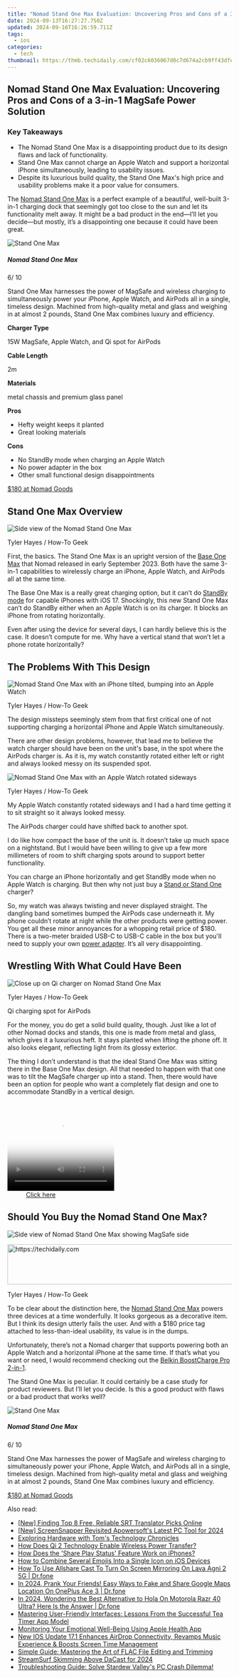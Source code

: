 ```yaml
---
title: "Nomad Stand One Max Evaluation: Uncovering Pros and Cons of a 3-in-1 MagSafe Power Solution"
date: 2024-09-13T16:27:27.750Z
updated: 2024-09-16T16:26:59.711Z
tags:
  - ios
categories:
  - tech
thumbnail: https://thmb.techidaily.com/cf02c6036067d0c7d674a2cb9ff43dfe3d71cfa78a8c6fc30e65d9ade3cf6a56.jpg
---
```


## Nomad Stand One Max Evaluation: Uncovering Pros and Cons of a 3-in-1 MagSafe Power Solution

### Key Takeaways

* The Nomad Stand One Max is a disappointing product due to its design flaws and lack of functionality.
* Stand One Max cannot charge an Apple Watch and support a horizontal iPhone simultaneously, leading to usability issues.
* Despite its luxurious build quality, the Stand One Max's high price and usability problems make it a poor value for consumers.

 The [Nomad Stand One Max](https://shop-links.co/link/?exclusive=1&publisher_slug=itechdaily19598&url=https%3A%2F%2Fwww.anrdoezrs.net%2Flinks%2F3607085%2Ftype%2Fdlg%2Fsid%2FUUhtgUeUpU2001297%2Fhttps%3A%2F%2Fnomadgoods.com%2Fproducts%2Fstand-one-max-carbide) is a perfect example of a beautiful, well-built 3-in-1 charging dock that seemingly got too close to the sun and let its functionality melt away. It might be a bad product in the end—I’ll let you decide—but mostly, it’s a disappointing one because it could have been great.

![Stand One Max](https://static1.howtogeekimages.com/wordpress/wp-content/uploads/2023/12/stand-one-max-a.jpg) 

#####  Nomad Stand One Max

6/ 10 

Stand One Max harnesses the power of MagSafe and wireless charging to simultaneously power your iPhone, Apple Watch, and AirPods all in a single, timeless design. Machined from high-quality metal and glass and weighing in at almost 2 pounds, Stand One Max combines luxury and efficiency.

**Charger Type** 

 15W MagSafe, Apple Watch, and Qi spot for AirPods 

**Cable Length** 

 2m 

**Materials** 

 metal chassis and premium glass panel 

**Pros** 
* Hefty weight keeps it planted
* Great looking materials

**Cons** 
* No StandBy mode when charging an Apple Watch
* No power adapter in the box
* Other small functional design disappointments

[$180 at Nomad Goods](https://shop-links.co/link/?exclusive=1&publisher_slug=itechdaily19598&url=https%3A%2F%2Fwww.anrdoezrs.net%2Flinks%2F3607085%2Ftype%2Fdlg%2Fsid%2FUUhtgUeUpU2001297%2Fhttps%3A%2F%2Fnomadgoods.com%2Fproducts%2Fstand-one-max-carbide) 

##  Stand One Max Overview

![Side view of the Nomad Stand One Max](https://static1.howtogeekimages.com/wordpress/wp-content/uploads/wm/2023/12/side-view-of-the-nomad-stand-one-max.JPG) 

Tyler Hayes / How-To Geek

 First, the basics. The Stand One Max is an upright version of the [Base One Max](https://facebook-record-videos.techidaily.com/updated-in-2024-discover-9-easy-no-cost-editing-software-options/) that Nomad released in early September 2023\. Both have the same 3-in-1 capabilities to wirelessly charge an iPhone, Apple Watch, and AirPods all at the same time.

 The Base One Max is a really great charging option, but it can’t do [StandBy mode](https://ios-pokemon-go.techidaily.com/in-2024-here-are-different-ways-to-find-pokemon-go-trainer-codes-to-add-to-your-account-on-apple-iphone-6-plus-drfone-by-drfone-virtual-ios/) for capable iPhones with iOS 17\. Shockingly, this new Stand One Max can’t do StandBy either when an Apple Watch is on its charger. It blocks an iPhone from rotating horizontally.

 Even after using the device for several days, I can hardly believe this is the case. It doesn’t compute for me. Why have a vertical stand that won’t let a phone rotate horizontally?

##  The Problems With This Design

![Nomad Stand One Max with an iPhone tilted, bumping into an Apple Watch](https://static1.howtogeekimages.com/wordpress/wp-content/uploads/wm/2023/12/nomad-stand-one-max-with-an-iphone-tilted-bumping-into-an-apple-watch.JPG) 

Tyler Hayes / How-To Geek

 The design missteps seemingly stem from that first critical one of not supporting charging a horizontal iPhone and Apple Watch simultaneously.

 There are other design problems, however, that lead me to believe the watch charger should have been on the unit's base, in the spot where the AirPods charger is. As it is, my watch constantly rotated either left or right and always looked messy on its suspended spot.

![Nomad Stand One Max with an Apple Watch rotated sideways](https://static1.howtogeekimages.com/wordpress/wp-content/uploads/wm/2023/12/nomad-stand-one-max-with-an-apple-watch-rotated-sideways.JPG) 

Tyler Hayes / How-To Geek

My Apple Watch constantly rotated sideways and I had a hard time getting it to sit straight so it always looked messy.

 The AirPods charger could have shifted back to another spot.

 I do like how compact the base of the unit is. It doesn’t take up much space on a nightstand. But I would have been willing to give up a few more millimeters of room to shift charging spots around to support better functionality.

 You can charge an iPhone horizontally and get StandBy mode when no Apple Watch is charging. But then why not just buy a [Stand or Stand One](https://shop-links.co/link/?exclusive=1&publisher_slug=itechdaily19598&url=https%3A%2F%2Fwww.anrdoezrs.net%2Flinks%2F3607085%2Ftype%2Fdlg%2Fsid%2FUUhtgUeUpU2001297%2Fhttps%3A%2F%2Fnomadgoods.com%2Fproducts%2Fstand-one-carbide) charger?

 So, my watch was always twisting and never displayed straight. The dangling band sometimes bumped the AirPods case underneath it. My phone couldn’t rotate at night while the other products were getting power. You get all these minor annoyances for a whopping retail price of $180\. There is a two-meter braided USB-C to USB-C cable in the box but you'll need to supply your own [power adapter](https://www.amazon.com/Anker-Charger-Foldable-iPhone-Included/dp/B0B2MLRF93?th=1&tag=hotoge-20&ascsubtag=UUhtgUeUpU2001297&asc%5Frefurl=https%3A%2F%2Fwww.howtogeek.com%2Fnomad-stand-one-max-review%2F&asc%5Fcampaign=Affiliate). It’s all very disappointing. 

##  Wrestling With What Could Have Been

![Close up on Qi charger on Nomad Stand One Max](https://static1.howtogeekimages.com/wordpress/wp-content/uploads/wm/2023/12/close-up-on-qi-charger-on-nomad-stand-one-max.JPG) 

Tyler Hayes / How-To Geek

Qi charging spot for AirPods

 For the money, you do get a solid build quality, though. Just like a lot of other Nomad docks and stands, this one is made from metal and glass, which gives it a luxurious heft. It stays planted when lifting the phone off. It also looks elegant, reflecting light from its glossy exterior.

 The thing I don’t understand is that the ideal Stand One Max was sitting there in the Base One Max design. All that needed to happen with that one was to tilt the MagSafe charger up into a stand. Then, there would have been an option for people who want a completely flat design and one to accommodate StandBy in a vertical design.

<!-- affiliate ads begin -->
<span id="1912746">
					<video width="240" height="200" style="cursor:pointer"
           poster="//a.impactradius-go.com/display-clicktoplayimage/1912746.png"
           onclick="if(!this.playClicked){this.play();this.setAttribute('controls',true);this.playClicked=true;}">
	   <source src="//a.impactradius-go.com/display-ad/20231-1912746">
	   <img src="//a.impactradius-go.com/display-clicktoplayimage/1912746.png" style="border: none; height: 100%; width: 100%; object-fit: contain">
	</video>
	<div style="width:150px;text-align:center"><a href="javascript:window.open(decodeURIComponent('https%3A%2F%2Fmindmanager.sjv.io%2Fc%2F5597632%2F1912746%2F20231'), '_blank');void(0);">Click here</a></div>
</span>
<img height="0" width="0" src="https://imp.pxf.io/i/5597632/1912746/20231" style="position:absolute;visibility:hidden;" border="0" />
<!-- affiliate ads end -->

##  Should You Buy the Nomad Stand One Max?

![Side view of Nomad Stand One Max showing MagSafe side](https://static1.howtogeekimages.com/wordpress/wp-content/uploads/wm/2023/12/side-view-of-nomad-stand-one-max-showing-magsafe-side.JPG) 

<!-- affiliate ads begin -->
<a href="https://ephamedtechinc.pxf.io/c/5597632/2137229/26400" target="_top" id="2137229">
  <img src="//a.impactradius-go.com/display-ad/26400-2137229" border="0" alt="https://techidaily.com" width="728" height="90"/>
</a>
<img height="0" width="0" src="https://ephamedtechinc.pxf.io/i/5597632/2137229/26400" style="position:absolute;visibility:hidden;" border="0" />
<!-- affiliate ads end -->

Tyler Hayes / How-To Geek

 To be clear about the distinction here, the [Nomad Stand One Max](https://shop-links.co/link/?exclusive=1&publisher_slug=itechdaily19598&url=https%3A%2F%2Fwww.anrdoezrs.net%2Flinks%2F3607085%2Ftype%2Fdlg%2Fsid%2FUUhtgUeUpU2001297%2Fhttps%3A%2F%2Fnomadgoods.com%2Fproducts%2Fstand-one-max-carbide) powers three devices at a time wonderfully. It looks gorgeous as a decorative item. But I think its design utterly fails the user. And with a $180 price tag attached to less-than-ideal usability, its value is in the dumps.

 Unfortunately, there’s not a Nomad charger that supports powering both an Apple Watch and a horizontal iPhone at the same time. If that’s what you want or need, I would recommend checking out the [Belkin BoostCharge Pro 2-in-1](https://screen-recording.techidaily.com/new-mastering-the-art-of-using-ez-grabber-with-this-tutorial-for-2024/).

 The Stand One Max is peculiar. It could certainly be a case study for product reviewers. But I’ll let you decide. Is this a good product with flaws or a bad product that works well?

![Stand One Max](https://static1.howtogeekimages.com/wordpress/wp-content/uploads/2023/12/stand-one-max-a.jpg) 

#####  Nomad Stand One Max

6/ 10 

Stand One Max harnesses the power of MagSafe and wireless charging to simultaneously power your iPhone, Apple Watch, and AirPods all in a single, timeless design. Machined from high-quality metal and glass and weighing in at almost 2 pounds, Stand One Max combines luxury and efficiency.

[$180 at Nomad Goods](https://shop-links.co/link/?exclusive=1&publisher_slug=itechdaily19598&url=https%3A%2F%2Fwww.anrdoezrs.net%2Flinks%2F3607085%2Ftype%2Fdlg%2Fsid%2FUUhtgUeUpU2001297%2Fhttps%3A%2F%2Fnomadgoods.com%2Fproducts%2Fstand-one-max-carbide)

<ins class="adsbygoogle"
     style="display:block"
     data-ad-format="autorelaxed"
     data-ad-client="ca-pub-7571918770474297"
     data-ad-slot="1223367746"></ins>

<ins class="adsbygoogle"
     style="display:block"
     data-ad-client="ca-pub-7571918770474297"
     data-ad-slot="8358498916"
     data-ad-format="auto"
     data-full-width-responsive="true"></ins>

<span class="atpl-alsoreadstyle">Also read:</span>
<div><ul>
<li><a href="https://some-techniques.techidaily.com/new-finding-top-8-free-reliable-srt-translator-picks-online/"><u>[New] Finding Top 8 Free, Reliable SRT Translator Picks Online</u></a></li>
<li><a href="https://digital-screen-recording.techidaily.com/new-screensnapper-revisited-apowersofts-latest-pc-tool-for-2024/"><u>[New] ScreenSnapper Revisited Apowersoft's Latest PC Tool for 2024</u></a></li>
<li><a href="https://hardware-tips.techidaily.com/exploring-hardware-with-toms-technology-chronicles/"><u>Exploring Hardware with Tom's Technology Chronicles</u></a></li>
<li><a href="https://os-tips.techidaily.com/how-does-qi-2-technology-enable-wireless-power-transfer/"><u>How Does Qi 2 Technology Enable Wireless Power Transfer?</u></a></li>
<li><a href="https://os-tips.techidaily.com/how-does-the-share-play-status-feature-work-on-iphones/"><u>How Does the 'Share Play Status' Feature Work on iPhones?</u></a></li>
<li><a href="https://os-tips.techidaily.com/how-to-combine-several-emojis-into-a-single-icon-on-ios-devices/"><u>How to Combine Several Emojis Into a Single Icon on iOS Devices</u></a></li>
<li><a href="https://screen-mirror.techidaily.com/how-to-use-allshare-cast-to-turn-on-screen-mirroring-on-lava-agni-2-5g-drfone-by-drfone-android/"><u>How To Use Allshare Cast To Turn On Screen Mirroring On Lava Agni 2 5G | Dr.fone</u></a></li>
<li><a href="https://phone-solutions.techidaily.com/in-2024-prank-your-friends-easy-ways-to-fake-and-share-google-maps-location-on-oneplus-ace-3-drfone-by-drfone-virtual-android/"><u>In 2024, Prank Your Friends! Easy Ways to Fake and Share Google Maps Location On OnePlus Ace 3 | Dr.fone</u></a></li>
<li><a href="https://phone-solutions.techidaily.com/in-2024-wondering-the-best-alternative-to-hola-on-motorola-razr-40-ultra-here-is-the-answer-drfone-by-drfone-virtual-android/"><u>In 2024, Wondering the Best Alternative to Hola On Motorola Razr 40 Ultra? Here Is the Answer | Dr.fone</u></a></li>
<li><a href="https://os-tips.techidaily.com/mastering-user-friendly-interfaces-lessons-from-the-successful-tea-timer-app-model/"><u>Mastering User-Friendly Interfaces: Lessons From the Successful Tea Timer App Model</u></a></li>
<li><a href="https://os-tips.techidaily.com/monitoring-your-emotional-well-being-using-apple-health-app/"><u>Monitoring Your Emotional Well-Being Using Apple Health App</u></a></li>
<li><a href="https://os-tips.techidaily.com/new-ios-update-171-enhances-airdrop-connectivity-revamps-music-experience-and-boosts-screen-time-management/"><u>New IOS Update 17.1 Enhances AirDrop Connectivity, Revamps Music Experience & Boosts Screen Time Management</u></a></li>
<li><a href="https://some-knowledge.techidaily.com/simple-guide-mastering-the-art-of-flac-file-editing-and-trimming/"><u>Simple Guide: Mastering the Art of FLAC File Editing and Trimming</u></a></li>
<li><a href="https://fox-links.techidaily.com/streamsurf-skimming-above-dacast-for-2024/"><u>StreamSurf Skimming Above DaCast for 2024</u></a></li>
<li><a href="https://win-blog.techidaily.com/troubleshooting-guide-solve-stardew-valleys-pc-crash-dilemma/"><u>Troubleshooting Guide: Solve Stardew Valley's PC Crash Dilemma!</u></a></li>
</ul></div>

